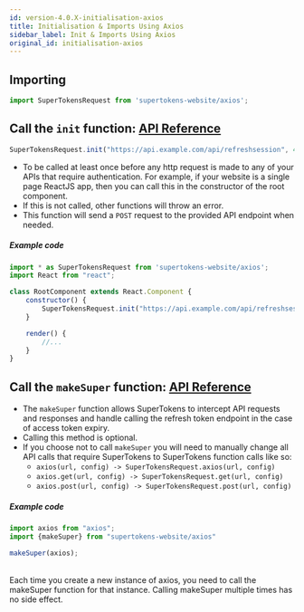 ```yaml
---
id: version-4.0.X-initialisation-axios
title: Initialisation & Imports Using Axios
sidebar_label: Init & Imports Using Axios
original_id: initialisation-axios
---
```


## Importing
```js
import SuperTokensRequest from 'supertokens-website/axios';
```

## Call the ```init``` function: [API Reference](api-reference#initrefreshtokenurl-sessionexpiredstatuscode)
```js
SuperTokensRequest.init("https://api.example.com/api/refreshsession", 440);
```
- To be called at least once before any http request is made to any of your APIs that require authentication. For example, if your website is a single page ReactJS app, then you can call this in the constructor of the root component.
- If this is not called, other functions will throw an error.
- This function will send a ```POST``` request to the provided API endpoint when needed.

##### Example code
```js
import * as SuperTokensRequest from 'supertokens-website/axios';
import React from "react";

class RootComponent extends React.Component {
    constructor() {
        SuperTokensRequest.init("https://api.example.com/api/refreshsession", 440);
    }

    render() {
        //...
    }
}

```

<div class="divider"></div>

## Call the ```makeSuper``` function: [API Reference](api-reference#initrefreshtokenurl-sessionexpiredstatuscode)
- The ```makeSuper``` function allows SuperTokens to intercept API requests and responses and handle calling the refresh token endpoint in the case of access token expiry.
- Calling this method is optional.
- If you choose not to call ```makeSuper``` you will need to manually change all API calls that require SuperTokens to SuperTokens function calls like so:
    - ```axios(url, config) -> SuperTokensRequest.axios(url, config)```
    - ```axios.get(url, config) -> SuperTokensRequest.get(url, config)```
    - ```axios.post(url, config) -> SuperTokensRequest.post(url, config)```

##### Example code
```js
import axios from "axios";
import {makeSuper} from "supertokens-website/axios"

makeSuper(axios);

```
<br/>

<div class="specialNote">
Each time you create a new instance of axios, you need to call the makeSuper function for that instance. Calling makeSuper multiple times has no side effect.
</div>
<br/>